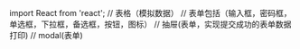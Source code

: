 import React from 'react';
// 表格（模拟数据）
// 表单包括（输入框，密码框，单选框，下拉框，备选框，按钮，图标）
// 抽屉(表单，实现提交成功的表单数据打印)
// modal(表单)
